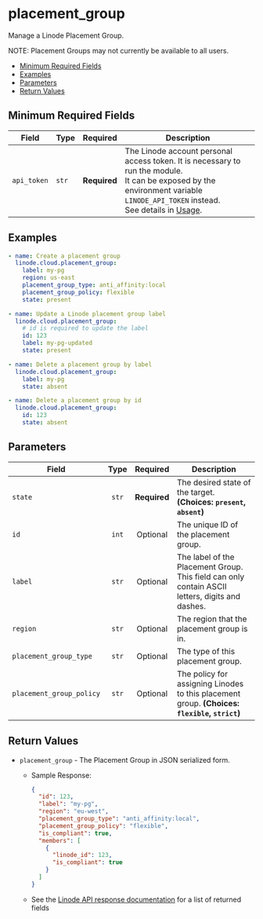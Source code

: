 # placement_group

Manage a Linode Placement Group.

NOTE: Placement Groups may not currently be available to all users.

- [Minimum Required Fields](#minimum-required-fields)
- [Examples](#examples)
- [Parameters](#parameters)
- [Return Values](#return-values)

## Minimum Required Fields
| Field       | Type  | Required     | Description                                                                                                                                                                                                              |
|-------------|-------|--------------|--------------------------------------------------------------------------------------------------------------------------------------------------------------------------------------------------------------------------|
| `api_token` | `str` | **Required** | The Linode account personal access token. It is necessary to run the module. <br/>It can be exposed by the environment variable `LINODE_API_TOKEN` instead. <br/>See details in [Usage](https://github.com/linode/ansible_linode?tab=readme-ov-file#usage). |

## Examples

```yaml
- name: Create a placement group
  linode.cloud.placement_group:
    label: my-pg
    region: us-east
    placement_group_type: anti_affinity:local
    placement_group_policy: flexible
    state: present
```

```yaml
- name: Update a Linode placement group label
  linode.cloud.placement_group:
    # id is required to update the label
    id: 123
    label: my-pg-updated
    state: present
```

```yaml
- name: Delete a placement group by label
  linode.cloud.placement_group:
    label: my-pg
    state: absent
```

```yaml
- name: Delete a placement group by id
  linode.cloud.placement_group:
    id: 123
    state: absent    

```


## Parameters

| Field     | Type | Required | Description                                                                  |
|-----------|------|----------|------------------------------------------------------------------------------|
| `state` | <center>`str`</center> | <center>**Required**</center> | The desired state of the target.  **(Choices: `present`, `absent`)** |
| `id` | <center>`int`</center> | <center>Optional</center> | The unique ID of the placement group.   |
| `label` | <center>`str`</center> | <center>Optional</center> | The label of the Placement Group. This field can only contain ASCII letters, digits and dashes.   |
| `region` | <center>`str`</center> | <center>Optional</center> | The region that the placement group is in.   |
| `placement_group_type` | <center>`str`</center> | <center>Optional</center> | The type of this placement group.   |
| `placement_group_policy` | <center>`str`</center> | <center>Optional</center> | The policy for assigning Linodes to this placement group.  **(Choices: `flexible`, `strict`)** |

## Return Values

- `placement_group` - The Placement Group in JSON serialized form.

    - Sample Response:
        ```json
        {
          "id": 123,
          "label": "my-pg",
          "region": "eu-west",
          "placement_group_type": "anti_affinity:local",
          "placement_group_policy": "flexible",
          "is_compliant": true,
          "members": [
            {
              "linode_id": 123,
              "is_compliant": true
            }
          ]
        }
        ```
    - See the [Linode API response documentation](https://techdocs.akamai.com/linode-api/reference/get-placement-group) for a list of returned fields


